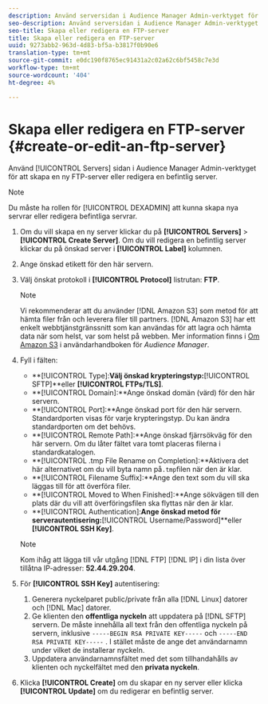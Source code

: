 ```yaml
---
description: Använd serversidan i Audience Manager Admin-verktyget för att skapa en ny FTP-server eller för att redigera en befintlig server.
seo-description: Använd serversidan i Audience Manager Admin-verktyget för att skapa en ny FTP-server eller för att redigera en befintlig server.
seo-title: Skapa eller redigera en FTP-server
title: Skapa eller redigera en FTP-server
uuid: 9273abb2-963d-4d83-bf5a-b3817f0b90e6
translation-type: tm+mt
source-git-commit: e0dc190f8765ec91431a2c02a62c6bf5458c7e3d
workflow-type: tm+mt
source-wordcount: '404'
ht-degree: 4%

---
```



# Skapa eller redigera en FTP-server {#create-or-edit-an-ftp-server}

Använd [!UICONTROL Servers] sidan i Audience Manager Admin-verktyget för att skapa en ny FTP-server eller redigera en befintlig server.

>[!NOTE]
>
>Du måste ha rollen för [!UICONTROL DEXADMIN] att kunna skapa nya servrar eller redigera befintliga servrar.

1. Om du vill skapa en ny server klickar du på **[!UICONTROL Servers]** > **[!UICONTROL Create Server]**. Om du vill redigera en befintlig server klickar du på önskad server i **[!UICONTROL Label]** kolumnen.
1. Ange önskad etikett för den här servern.
1. Välj önskat protokoll i **[!UICONTROL Protocol]** listrutan: **FTP**.

   >[!NOTE]
   >
   >Vi rekommenderar att du använder [!DNL Amazon S3] som metod för att hämta filer från och leverera filer till partners. [!DNL Amazon S3] har ett enkelt webbtjänstgränssnitt som kan användas för att lagra och hämta data när som helst, var som helst på webben. Mer information finns i [Om Amazon S3](https://docs.adobe.com/content/help/en/audience-manager/user-guide/reference/amazon-s3.html) i användarhandboken för *Audience Manager*.

1. Fyll i fälten:

   * **[!UICONTROL Type]:**Välj önskad krypteringstyp:**[!UICONTROL SFTP]**eller **[!UICONTROL FTPs/TLS]**.
   * **[!UICONTROL Domain]:**Ange önskad domän (värd) för den här servern.
   * **[!UICONTROL Port]:**Ange önskad port för den här servern. Standardporten visas för varje krypteringstyp. Du kan ändra standardporten om det behövs.
   * **[!UICONTROL Remote Path]:**Ange önskad fjärrsökväg för den här servern. Om du låter fältet vara tomt placeras filerna i standardkatalogen.
   * **[!UICONTROL .tmp File Rename on Completion]:**Aktivera det här alternativet om du vill byta namn på`.tmp`filen när den är klar.
   * **[!UICONTROL Filename Suffix]:**Ange den text som du vill ska läggas till för att överföra filer.
   * **[!UICONTROL Moved to When Finished]:**Ange sökvägen till den plats där du vill att överföringsfilen ska flyttas när den är klar.
   * **[!UICONTROL Authentication]:**Ange önskad metod för serverautentisering:**[!UICONTROL Username/Password]**eller **[!UICONTROL SSH Key]**.
   >[!NOTE]
   >
   >Kom ihåg att lägga till vår utgång [!DNL FTP] [!DNL IP] i din lista över tillåtna IP-adresser: **52.44.29.204**.

1. För **[!UICONTROL SSH Key]** autentisering:
   1. Generera nyckelparet public/private från alla [!DNL Linux] datorer och [!DNL Mac] datorer.
   1. Ge klienten den **offentliga nyckeln** att uppdatera på [!DNL SFTP] servern. De måste innehålla all text från den offentliga nyckeln på servern, inklusive `-----BEGIN RSA PRIVATE KEY-----` och `-----END RSA PRIVATE KEY-----` . I stället måste de ange det användarnamn under vilket de installerar nyckeln.
   1. Uppdatera användarnamnsfältet med det som tillhandahålls av klienten och nyckelfältet med den **privata nyckeln**.
1. Klicka **[!UICONTROL Create]** om du skapar en ny server eller klicka **[!UICONTROL Update]** om du redigerar en befintlig server.
